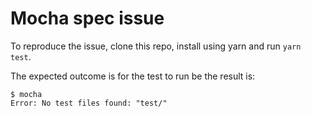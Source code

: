 # Mocha spec issue

To reproduce the issue, clone this repo, install using yarn and run `yarn test`.

The expected outcome is for the test to run be the result is:

```
$ mocha
Error: No test files found: "test/"
```